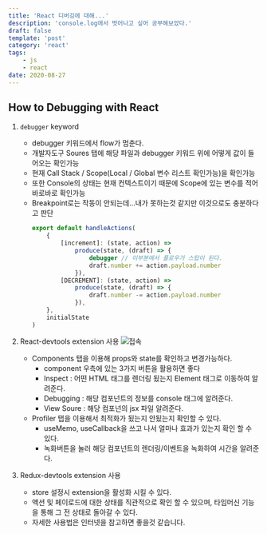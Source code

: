 ```yaml
---
title: 'React 디버깅에 대해...'
description: 'console.log에서 벗어나고 싶어 공부해보았다.'
draft: false
template: 'post'
category: 'react'
tags:
    - js
    - react
date: 2020-08-27
---
```


## How to Debugging with React

1. `debugger` keyword
    - debugger 키워드에서 flow가 멈춘다.
    - 개발자도구 Soures 탭에 해당 파일과 debugger 키워드 위에 어떻게 값이 들어오는 확인가능
    - 현재 Call Stack / Scope(Local / Global 변수 리스트 확인가능)을 확인가능
    - 또한 Console의 상태는 현재 컨텍스트이기 때문에 Scope에 있는 변수를 적어 바로바로 확인가능
    - Breakpoint로는 작동이 안되는데...내가 못하는것 같지만 이것으로도 충분하다고 판단
        ```js
        export default handleActions(
            {
                [increment]: (state, action) =>
                    produce(state, (draft) => {
                        debugger // 이부분에서 플로우가 스탑이 된다.
                        draft.number += action.payload.number
                    }),
                [DECREMENT]: (state, action) =>
                    produce(state, (draft) => {
                        draft.number -= action.payload.number
                    }),
            },
            initialState
        )
        ```
2. React-devtools extension 사용
   ![접속](../../assets/reactdevtool.png)

    - Components 탭을 이용해 props와 state를 확인하고 변경가능하다.
        - component 우측에 있는 3가지 버튼을 활용하면 좋다
        - Inspect : 어떤 HTML 태그를 렌더링 됬는지 Element 태그로 이동하여 알려준다.
        - Debugging : 해당 컴포넌트의 정보를 console 태그에 알려준다.
        - View Soure : 해당 컴포넌의 jsx 파일 알려준다.
    - Profiler 탭을 이용해서 최적화가 됬는지 안됬는지 확인할 수 있다.
        - useMemo, useCallback을 쓰고 나서 얼마나 효과가 있는지 확인 할 수 있다.
        - 녹화버튼을 눌러 해당 컴포넌트의 렌더링/이벤트을 녹화하여 시간을 알려준다.

3. Redux-devtools extension 사용
    - store 설정시 extension을 활성화 시킬 수 있다.
    - 액션 및 페이로드에 대한 상태를 직관적으로 확인 할 수 있으며, 타임머신 기능을 통해 그 전 상태로 돌아갈 수 있다.
    - 자세한 사용법은 인터넷을 참고하면 좋을것 같습니다.
